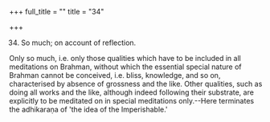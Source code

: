 +++
full_title = ""
title = "34"

+++


34. So much; on account of reflection.

Only so much, i.e. only those qualities which have to be included in all meditations on Brahman, without which the essential special nature of Brahman cannot be conceived, i.e. bliss, knowledge, and so on, characterised by absence of grossness and the like. Other qualities, such as doing all works and the like, although indeed following their substrate, are explicitly to be meditated on in special meditations only.--Here terminates the adhikaraṇa of 'the idea of the Imperishable.'

